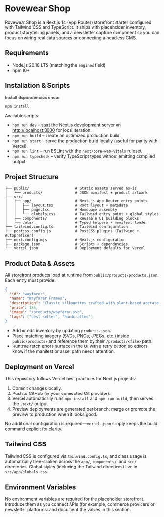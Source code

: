 # Rovewear Shop

Rovewear Shop is a Next.js 14 (App Router) storefront starter configured with Tailwind CSS and TypeScript. It ships with placeholder inventory, product storytelling panels, and a newsletter capture component so you can focus on wiring real data sources or connecting a headless CMS.

## Requirements

- Node.js 20.18 LTS (matching the `engines` field)
- npm 10+

## Installation & Scripts

Install dependencies once:

```bash
npm install
```

Available scripts:

- `npm run dev` – start the Next.js development server on <http://localhost:3000> for local iteration.
- `npm run build` – create an optimized production build.
- `npm run start` – serve the production build locally (useful for parity with Vercel).
- `npm run lint` – run ESLint with the `next/core-web-vitals` ruleset.
- `npm run typecheck` – verify TypeScript types without emitting compiled output.

## Project Structure

```
├── public/                     # Static assets served as-is
│   └── products/               # JSON manifest + product artwork
├── src/
│   ├── app/                    # Next.js App Router entry points
│   │   ├── layout.tsx          # Root layout + metadata
│   │   ├── page.tsx            # Homepage assembly
│   │   └── globals.css         # Tailwind entry point + global styles
│   ├── components/             # Reusable UI building blocks
│   └── data/                   # Typed helpers + manifest loader
├── tailwind.config.ts          # Tailwind configuration
├── postcss.config.js           # PostCSS plugins (Tailwind + Autoprefixer)
├── next.config.mjs             # Next.js configuration
├── package.json                # Scripts + dependencies
└── vercel.json                 # Deployment defaults for Vercel
```

## Product Data & Assets

All storefront products load at runtime from `public/products/products.json`. Each entry must provide:

```json
{
  "id": "wayfarer",
  "name": "Wayfarer Frames",
  "description": "Classic silhouettes crafted with plant-based acetate...",
  "price": 185,
  "image": "/products/wayfarer.svg",
  "tags": ["best seller", "handcrafted"]
}
```

- Add or edit inventory by updating `products.json`.
- Place matching imagery (SVGs, PNGs, JPEGs, etc.) inside `public/products/` and reference them by their `/products/<file>` path.
- Runtime fetch errors surface in the UI with a retry button so editors know if the manifest or asset path needs attention.

## Deployment on Vercel

This repository follows Vercel best practices for Next.js projects:

1. Commit changes locally.
2. Push to GitHub (or your connected Git provider).
3. Vercel automatically runs `npm install` and `npm run build`, then serves the `.next/` output.
4. Preview deployments are generated per branch; merge or promote the preview to production when it looks good.

No additional configuration is required—`vercel.json` simply keeps the build command explicit for clarity.

## Tailwind CSS

Tailwind CSS is configured via `tailwind.config.ts`, and class usage is automatically tree-shaken across the `app/`, `components/`, and `src/` directories. Global styles (including the Tailwind directives) live in `src/app/globals.css`.

## Environment Variables

No environment variables are required for the placeholder storefront. Introduce them as you connect APIs (for example, commerce providers or newsletter platforms) and document the values in this section.
